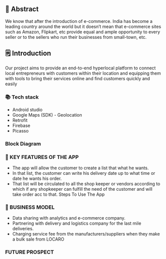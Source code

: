 ## 📄 Abstract
 We know that after the introduction of e-commerce. India has become a leading country around the world but it doesn’t mean that e-commerce sites such as Amazon, Flipkart, etc provide equal and ample opportunity to every seller or to the sellers who run their businesses from small-town, etc. 
## 🗒️ Introduction
Our project aims to provide an end-to-end hyperlocal platform to connect local entrepreneurs with customers within their location and equipping them with tools to bring their services online and find customers quickly and easily
### 📚 Tech stack
- Android studio
- Google Maps (SDK) - Geolocation
- Retrofit
- Firebase
- Picasso
###  Block Diagram
### 🔑 KEY FEATURES OF THE APP
- The app will allow the customer to create a list that what he wants.
- In that list, the customer can write his delivery date up to what time or date he wants his order. 
- That list will be circulated to all the shop keeper or vendors according to which if any shopkeeper can fulfill the need of the customer and will take order acc to that. 
Steps To Use The App
### 🌈 BUSINESS MODEL
- Data sharing with analytics and e-commerce company.
- Partnering with delivery and logistics company for the last mile deliveries.
- Charging service fee from the manufacturers/suppliers when they make a bulk sale from LOCARO
### FUTURE PROSPECT
